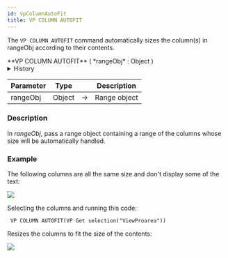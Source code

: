 ```yaml
---
id: vpColumnAutoFit
title: VP COLUMN AUTOFIT
---
```


The `VP COLUMN AUTOFIT` command <!-- REF _command_.VP_COLUMN_AUTOFIT.Summary -->automatically sizes the column(s) in rangeObj according to their contents<!-- END REF -->. 



<!-- REF _command_.VP_COLUMN_AUTOFIT.Syntax -->**VP COLUMN AUTOFIT** ( *rangeObj* : Object )<!-- END REF -->  

<details><summary>History</summary>
||Version|Changes|
|---|---|---|
|![](assets/en/ViewPro/icon_threadsafe.PNG)|v18 R2|Added
</details>

<!-- REF _command_.VP_COLUMN_AUTOFIT.Params -->

|Parameter|Type| |Description|
|---|---|---|---|
|rangeObj| Object|->|Range object|

<!-- END REF -->  

### Description

In *rangeObj*, pass a range object containing a range of the columns whose size will be automatically handled.



### Example  

The following columns are all the same size and don't display some of the text: 

![](assets/en/ViewPro/cmd_vpColumnAutoFit1.PNG)

Selecting the columns and running this code:

```4d
 VP COLUMN AUTOFIT(VP Get selection("ViewProarea"))
```

Resizes the columns to fit the size of the contents: 

![](assets/en/ViewPro/cmd_vpColumnAutoFit2.PNG)